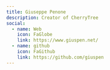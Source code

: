 ```yaml
---
title: Giuseppe Penone
description: Creator of CherryTree
social:
  - name: Web
    icon: FaGlobe
    link: https://www.giuspen.net/
  - name: github
    icon: FaGithub
    link: https://github.com/giuspen
---
```

